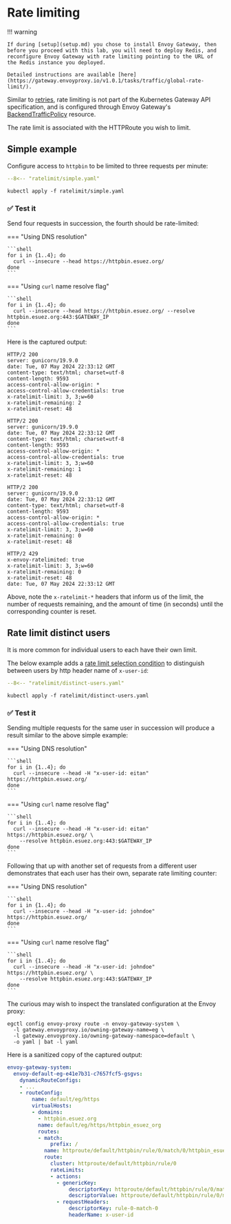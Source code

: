 # Rate limiting

!!! warning

    If during [setup](setup.md) you chose to install Envoy Gateway, then before you proceed with this lab, you will need to deploy Redis, and reconfigure Envoy Gateway with rate limiting pointing to the URL of the Redis instance you deployed.

    Detailed instructions are available [here](https://gateway.envoyproxy.io/v1.0.1/tasks/traffic/global-rate-limit/).


Similar to [retries](retries.md),
rate limiting is not part of the Kubernetes Gateway API specification,
and is configured through Envoy Gateway's [BackendTrafficPolicy](https://gateway.envoyproxy.io/v1.0.1/api/extension_types/#backendtrafficpolicy) resource.

The rate limit is associated with the HTTPRoute you wish to limit.

## Simple example

Configure access to `httpbin` to be limited to three requests per minute:

```yaml linenums="1"
--8<-- "ratelimit/simple.yaml"
```

```shell
kubectl apply -f ratelimit/simple.yaml
```

### :white_check_mark: Test it

Send four requests in succession, the fourth should be rate-limited:

=== "Using DNS resolution"

    ```shell
    for i in {1..4}; do
      curl --insecure --head https://httpbin.esuez.org/
    done
    ```

=== "Using `curl` name resolve flag"

    ```shell
    for i in {1..4}; do
      curl --insecure --head https://httpbin.esuez.org/ --resolve httpbin.esuez.org:443:$GATEWAY_IP
    done
    ```

Here is the captured output:

```console
HTTP/2 200
server: gunicorn/19.9.0
date: Tue, 07 May 2024 22:33:12 GMT
content-type: text/html; charset=utf-8
content-length: 9593
access-control-allow-origin: *
access-control-allow-credentials: true
x-ratelimit-limit: 3, 3;w=60
x-ratelimit-remaining: 2
x-ratelimit-reset: 48

HTTP/2 200
server: gunicorn/19.9.0
date: Tue, 07 May 2024 22:33:12 GMT
content-type: text/html; charset=utf-8
content-length: 9593
access-control-allow-origin: *
access-control-allow-credentials: true
x-ratelimit-limit: 3, 3;w=60
x-ratelimit-remaining: 1
x-ratelimit-reset: 48

HTTP/2 200
server: gunicorn/19.9.0
date: Tue, 07 May 2024 22:33:12 GMT
content-type: text/html; charset=utf-8
content-length: 9593
access-control-allow-origin: *
access-control-allow-credentials: true
x-ratelimit-limit: 3, 3;w=60
x-ratelimit-remaining: 0
x-ratelimit-reset: 48

HTTP/2 429
x-envoy-ratelimited: true
x-ratelimit-limit: 3, 3;w=60
x-ratelimit-remaining: 0
x-ratelimit-reset: 48
date: Tue, 07 May 2024 22:33:12 GMT
```

Above, note the `x-ratelimit-*` headers that inform us of the limit, the number of requests remaining, and the amount of time (in seconds) until the corresponding counter is reset.

## Rate limit distinct users

It is more common for individual users to each have their own limit.

The below example adds a [rate limit selection condition](https://gateway.envoyproxy.io/latest/api/extension_types/#ratelimitselectcondition) to distinguish between users by http header name of `x-user-id`:

```yaml linenums="1" hl_lines="16-19"
--8<-- "ratelimit/distinct-users.yaml"
```

```shell
kubectl apply -f ratelimit/distinct-users.yaml
```

### :white_check_mark: Test it

Sending multiple requests for the same user in succession will produce a result similar to the above simple example:

=== "Using DNS resolution"

    ```shell
    for i in {1..4}; do
      curl --insecure --head -H "x-user-id: eitan" https://httpbin.esuez.org/
    done
    ```

=== "Using `curl` name resolve flag"

    ```shell
    for i in {1..4}; do
      curl --insecure --head -H "x-user-id: eitan" https://httpbin.esuez.org/ \
        --resolve httpbin.esuez.org:443:$GATEWAY_IP
    done
    ```

Following that up with another set of requests from a different user demonstrates that each user has their own, separate rate limiting counter:

=== "Using DNS resolution"

    ```shell
    for i in {1..4}; do
      curl --insecure --head -H "x-user-id: johndoe" https://httpbin.esuez.org/
    done
    ```

=== "Using `curl` name resolve flag"

    ```shell
    for i in {1..4}; do
      curl --insecure --head -H "x-user-id: johndoe" https://httpbin.esuez.org/ \
        --resolve httpbin.esuez.org:443:$GATEWAY_IP
    done
    ```

The curious may wish to inspect the translated configuration at the Envoy proxy:

```shell
egctl config envoy-proxy route -n envoy-gateway-system \
  -l gateway.envoyproxy.io/owning-gateway-name=eg \
  -l gateway.envoyproxy.io/owning-gateway-namespace=default \
  -o yaml | bat -l yaml
```

Here is a sanitized copy of the captured output:

```yaml linenums="1" hl_lines="17-24"
envoy-gateway-system:
  envoy-default-eg-e41e7b31-c7657fcf5-gsgvs:
    dynamicRouteConfigs:
    - ...
    - routeConfig:
        name: default/eg/https
        virtualHosts:
        - domains:
          - httpbin.esuez.org
          name: default/eg/https/httpbin_esuez_org
          routes:
          - match:
              prefix: /
            name: httproute/default/httpbin/rule/0/match/0/httpbin_esuez_org
            route:
              cluster: httproute/default/httpbin/rule/0
              rateLimits:
              - actions:
                - genericKey:
                    descriptorKey: httproute/default/httpbin/rule/0/match/0/httpbin_esuez_org
                    descriptorValue: httproute/default/httpbin/rule/0/match/0/httpbin_esuez_org
                - requestHeaders:
                    descriptorKey: rule-0-match-0
                    headerName: x-user-id
```
